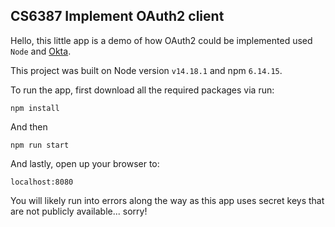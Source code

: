 ## CS6387 Implement OAuth2 client

Hello, this little app is a demo of how OAuth2 could be implemented used `Node` and [Okta](https://www.okta.com/).

This project was built on Node version `v14.18.1` and npm `6.14.15`.

To run the app, first download all the required packages via run:
```
npm install
```

And then
```
npm run start
```

And lastly, open up your browser to:
```
localhost:8080
```

You will likely run into errors along the way as this app uses secret keys that are not publicly available... sorry!
